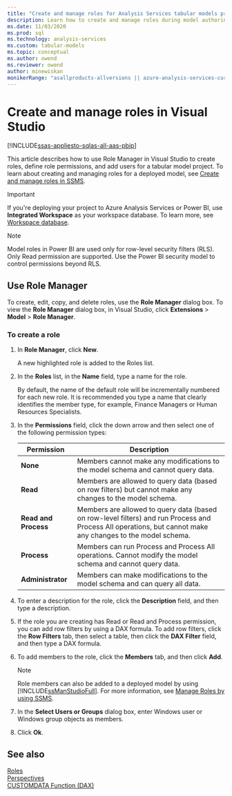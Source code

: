 ```yaml
---
title: "Create and manage roles for Analysis Services tabular models projects | Microsoft Docs"
description: Learn how to create and manage roles during model authoring by using the Role Manager dialog box in SQL Server Data Tools.
ms.date: 11/03/2020
ms.prod: sql
ms.technology: analysis-services
ms.custom: tabular-models
ms.topic: conceptual
ms.author: owend
ms.reviewer: owend
author: minewiskan
monikerRange: "asallproducts-allversions || azure-analysis-services-current || power-bi-premium-current || >= sql-analysis-services-2016"
---
```

# Create and manage roles in Visual Studio

[!INCLUDE[ssas-appliesto-sqlas-all-aas-pbip](../includes/ssas-appliesto-sqlas-all-aas-pbip.md)]

This article describes how to use Role Manager in Visual Studio to create roles, define role permissions, and add users for a tabular model project. To learn about creating and managing roles for a deployed model, see [Create and manage roles in SSMS](manage-roles-by-using-ssms-ssas-tabular.md).

> [!IMPORTANT]
> If you're deploying your project to Azure Analysis Services or Power BI, use **Integrated Workspace** as your workspace database. To learn more, see [Workspace database](workspace-database-ssas-tabular.md).

> [!NOTE]
> Model roles in Power BI are used only for row-level security filters (RLS). Only Read permission are supported. Use the Power BI security model to control permissions beyond RLS.

## Use Role Manager
  
To create, edit, copy, and delete roles, use the **Role Manager** dialog box. To view the **Role Manager** dialog box, in Visual Studio, click **Extensions** > **Model** > **Role Manager**.  

### To create a role
  
1. In **Role Manager**, click **New**.  
  
     A new highlighted role is added to the Roles list.  
  
1. In the **Roles** list, in the **Name** field, type a name for the role.  
  
     By default, the name of the default role will be incrementally numbered for each new role. It is recommended you type a name that clearly identifies the member type, for example, Finance Managers or Human Resources Specialists.  
  
1. In the **Permissions** field, click the down arrow and then select one of the following permission types:  
  
    |Permission|Description|  
    |----------------|-----------------|  
    |**None**|Members cannot make any modifications to the model schema and cannot query data.|  
    |**Read**|Members are allowed to query data (based on row filters) but cannot make any changes to the model schema.|  
    |**Read and Process**|Members are allowed to query data (based on row-level filters) and run Process and Process All operations, but cannot make any changes to the model schema.|  
    |**Process**|Members can run Process and Process All operations. Cannot modify the model schema and cannot query data.|  
    |**Administrator**|Members can make modifications to the model schema and can query all data.|  
  
1. To enter a description for the role, click the **Description** field, and then type a description.  
  
1. If the role you are creating has Read or Read and Process permission, you can add row filters by using a DAX formula. To add row filters, click the **Row Filters** tab, then select a table, then click the **DAX Filter** field, and then type a DAX formula.  
  
1. To add members to the role, click the **Members** tab, and then click **Add**.  
  
    > [!NOTE]  
    >  Role members can also be added to a deployed model by using [!INCLUDE[ssManStudioFull](../includes/ssmanstudiofull-md.md)]. For more information, see [Manage Roles by using SSMS](../../analysis-services/tabular-models/manage-roles-by-using-ssms-ssas-tabular.md).  
  
1. In the **Select Users or Groups** dialog box, enter Windows user or Windows group objects as members.  
  
1. Click **Ok**.  
  
## See also

 [Roles](../../analysis-services/tabular-models/roles-ssas-tabular.md)   
 [Perspectives](../../analysis-services/tabular-models/perspectives-ssas-tabular.md)   
 [CUSTOMDATA Function (DAX)](/dax/customdata-function-dax)  
  
  
